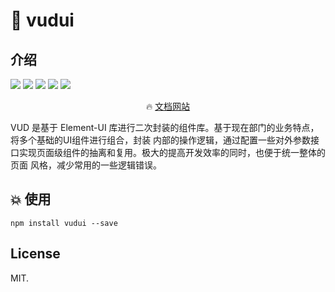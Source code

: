 # :memo: vudui

## 介绍
![](https://img.shields.io/badge/npm-0.12-orange.svg) ![](https://img.shields.io/github/issues/SFTC/sf-vue-ui.svg) ![](https://img.shields.io/github/forks/SFTC/sf-vue-ui.svg) ![](https://img.shields.io/github/stars/SFTC/sf-vue-ui.svg) ![](https://img.shields.io/github/license/SFTC/sf-vue-ui.svg)


<p align="center">
  🔥 <a href="https://sftc.github.io/VUD">文档网站</a>
</p>
VUD 是基于 Element-UI 库进行二次封装的组件库。基于现在部门的业务特点，将多个基础的UI组件进行组合，封装
内部的操作逻辑，通过配置一些对外参数接口实现页面级组件的抽离和复用。极大的提高开发效率的同时，也便于统一整体的页面
风格，减少常用的一些逻辑错误。

## :boom: 使用

```shell
npm install vudui --save
```

## License
MIT.
